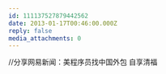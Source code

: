 ```yaml
---
id: 111137527879442562
date: 2013-01-17T00:46:00.000Z
reply: false
media_attachments: 0
---
```


//分享网易新闻：美程序员找中国外包 自享清福 ​​​​

